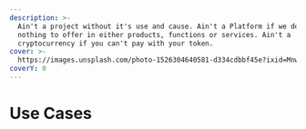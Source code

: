 ```yaml
---
description: >-
  Ain't a project without it's use and cause. Ain't a Platform if we don't have
  nothing to offer in either products, functions or services. Ain't a
  cryptocurrency if you can't pay with your token.
cover: >-
  https://images.unsplash.com/photo-1526304640581-d334cdbbf45e?ixid=MnwxMjA3fDB8MHxwaG90by1wYWdlfHx8fGVufDB8fHx8&ixlib=rb-1.2.1&auto=format&fit=crop&w=2970&q=80
coverY: 0
---
```


# Use Cases

